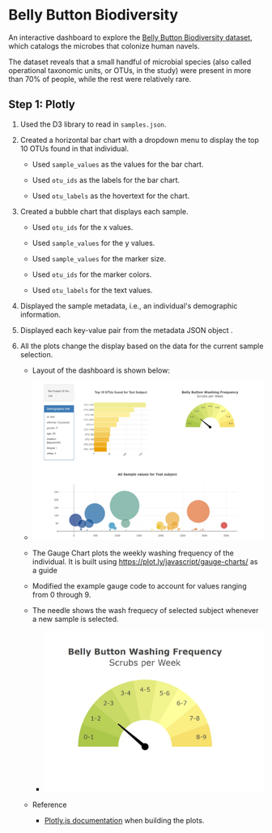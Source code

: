 #  Belly Button Biodiversity

An interactive dashboard to explore the [Belly Button Biodiversity dataset](http://robdunnlab.com/projects/belly-button-biodiversity/), which catalogs the microbes that colonize human navels.

The dataset reveals that a small handful of microbial species (also called operational taxonomic units, or OTUs, in the study) were present in more than 70% of people, while the rest were relatively rare.

## Step 1: Plotly

1. Used the D3 library to read in `samples.json`.

2. Created a horizontal bar chart with a dropdown menu to display the top 10 OTUs found in that individual.

    * Used `sample_values` as the values for the bar chart.

    * Used `otu_ids` as the labels for the bar chart.

    * Used `otu_labels` as the hovertext for the chart.



3. Created a bubble chart that displays each sample.

    * Used `otu_ids` for the x values.

    * Used `sample_values` for the y values.

    * Used `sample_values` for the marker size.

    * Used `otu_ids` for the marker colors.

    * Used `otu_labels` for the text values.



4. Displayed the sample metadata, i.e., an individual's demographic information.


5. Displayed each key-value pair from the metadata JSON object .


6. All the plots change the display based on the data for the current sample selection.

    * Layout of the dashboard is shown below:

    * ![dashboard](DashBoard/Images/dashboard.jpg)

    * The Gauge Chart plots the weekly washing frequency of the individual. It is built using  <https://plot.ly/javascript/gauge-charts/> as a guide

    * Modified the example gauge code to account for values ranging from 0 through 9.

    * The needle shows the wash frequecy of selected subject whenever a new sample is selected.
        * ![dashboard](DashBoard/Images/gauge.jpg)

    * Reference
        * [Plotly.js documentation](https://plot.ly/javascript/) when building the plots.